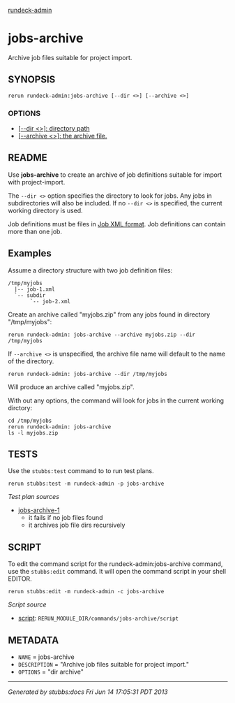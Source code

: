 [rundeck-admin](../../index.html)
# jobs-archive 

Archive job files suitable for project import.

## SYNOPSIS

    rerun rundeck-admin:jobs-archive [--dir <>] [--archive <>]

### OPTIONS

* [   [--dir <>]: directory path](../../options/dir/index.html)
* [   [--archive <>]: the archive file.](../../options/archive/index.html)

## README

Use **jobs-archive** to create an archive of job definitions suitable for import with project-import.

The `--dir <>` option specifies the directory to look for jobs. Any jobs in subdirectories
will also be included.
If no `--dir <>` is specified, the current working directory is used.    

Job definitions must be files in [Job XML format](http://rundeck.org/docs/manpages/man5/job-v20.html). Job definitions can contain more than one job.


Examples
--------
Assume a directory structure with two job definition files:

    /tmp/myjobs
      |-- job-1.xml
      `-- subdir
           `-- job-2.xml

Create an archive called "myjobs.zip" from any jobs found in directory "/tmp/myjobs":

    rerun rundeck-admin: jobs-archive --archive myjobs.zip --dir /tmp/myjobs

If `--archive <>` is unspecified, the archive file name will default to the name of the directory.

    rerun rundeck-admin: jobs-archive --dir /tmp/myjobs

Will produce an archive called "myjobs.zip".

With out any options, the command will look for jobs in the current working dirctory:

    cd /tmp/myjobs
    rerun rundeck-admin: jobs-archive 
    ls -l myjobs.zip

## TESTS

Use the `stubbs:test` command to to run test plans.

    rerun stubbs:test -m rundeck-admin -p jobs-archive

*Test plan sources*

* [jobs-archive-1](../../tests/jobs-archive-1.html)
  * it fails if no job files found
  * it archives job file dirs recursively

## SCRIPT

To edit the command script for the rundeck-admin:jobs-archive command, 
use the `stubbs:edit`
command. It will open the command script in your shell EDITOR.

    rerun stubbs:edit -m rundeck-admin -c jobs-archive

*Script source*

* [script](script.html): `RERUN_MODULE_DIR/commands/jobs-archive/script`

## METADATA

* `NAME` = jobs-archive
* `DESCRIPTION` = "Archive job files suitable for project import."
* `OPTIONS` = "dir archive"

----

*Generated by stubbs:docs Fri Jun 14 17:05:31 PDT 2013*

